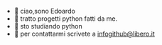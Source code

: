 - 👋 ciao,sono Edoardo
- 👀 tratto progetti python fatti da me.
- 🌱 sto studiando python
- 💞️ per contattarmi scrivete a infogithub@libero.it


<!---
edonziooo/edonziooo is a ✨ special ✨ repository because its `README.md` (this file) appears on your GitHub profile.
You can click the Preview link to take a look at your changes.
--->
